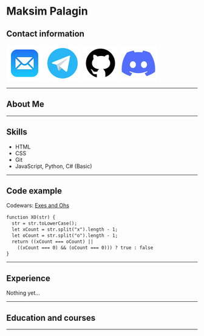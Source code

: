 # Maksim Palagin #

## Contact information
[![](icons\mail.svg "Mail")](mailto:m.palagin91@gmail.com "Telegram")  [![](icons\telegram.svg "Telegram")](https://t.me/MaksPlgn "Telegram") [![](icons\github.svg "GitHub")](https://github.com/MaksPlgn "GitHub")  ![](icons\discord.svg "Maksim (@MaksPlgn)")

****

## About Me

****

## Skills
* HTML
* CSS
* Git
* JavaScript, Python, C# (Basic)
****

## Code example
Codewars: [Exes and Ohs](https://www.codewars.com/kata/55908aad6620c066bc00002a "Exes and Ohs")
```
function XO(str) {
  str = str.toLowerCase();
  let xCount = str.split("x").length - 1;
  let oCount = str.split("o").length - 1;
  return ((xCount === oCount) || 
    ((xCount === 0) && (oCount === 0))) ? true : false
}
```

****

## Experience
Nothing yet…
****

## Education and courses

****



